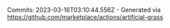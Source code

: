 Commits: 2023-03-16T03:10:44.556Z - Generated via https://github.com/marketplace/actions/artificial-grass
<br>
